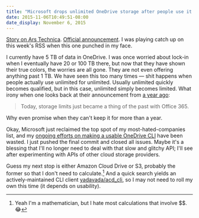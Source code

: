 ```yaml
---
title: "Microsoft drops unlimited OneDrive storage after people use it for unlimited storage"
date: 2015-11-06T10:49:51-08:00
date_display: November 6, 2015
---
```


[Story on Ars Technica](http://arstechnica.com/information-technology/2015/11/microsoft-drops-unlimited-onedrive-storage-after-people-use-it-for-unlimited-storage/). [Official announcement](https://blog.onedrive.com/onedrive_changes/). I was playing catch up on this week's RSS when this one punched in my face.

I currently have 5 TB of data in OneDrive. I was once worried about lock-in when I eventually have 20 or 100 TB there, but now that they have shown their true colors, the worries are all gone. They are not even offering anything past 1 TB. We have seen this too many times — shit happens when people actually use unlimited for unlimited. Usually unlimited quickly becomes qualified, but in this case, unlimited simply becomes limited. What irony when one looks back at their announcement from [a year ago](http://localhost:8000/blog/2014-10-27-onedrive-goes-unlimited.html):

> Today, storage limits just became a thing of the past with Office 365.

Why even promise when they can't keep it for more than a year.

Okay, Microsoft just reclaimed the top spot of my most-hated-companies list, and my [ongoing efforts on making a usable OneDrive CLI]() have been wasted. I just pushed the final commit and closed all issues. Maybe it's a blessing that I'll no longer need to deal with that slow and glitchy API; I'll see after experimenting with APIs of other cloud storage providers.

Guess my next stop is either Amazon Cloud Drive or S3, probably the former so that I don't need to calculate.[^calculate] And a quick search yields an actively-maintained CLI client [yadavada/acd_cli](https://github.com/yadayada/acd_cli), so I may not need to roll my own this time (it depends on usability).

[^calculate]: Yeah I'm a mathematician, but I hate most calculations that involve $$. &#128514;
